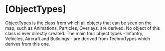 # [ObjectTypes]

ObjectTypes is the class from which all objects that can be seen on the map, such as Animations, Particles, Overlays, are derived. No object of this class is ever directly created. The main four object types - Infantry, Vehicles, Aircraft and Buildings - are derived from TechnoTypes which derives from this one. 